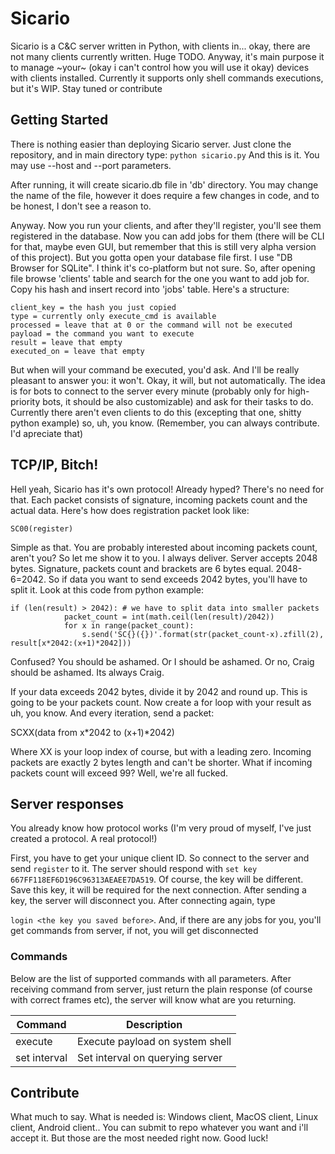 # Sicario

Sicario is a C&C server written in Python, with clients in... okay, there are not many clients currently written. Huge TODO. Anyway,
it's main purpose it to manage ~your~ (okay i can't control how you will use it okay) devices with clients installed. Currently it supports
only shell commands executions, but it's WIP. Stay tuned or contribute

## Getting Started 

There is nothing easier than deploying Sicario server. Just clone the repository, and in main directory type:
`python sicario.py`
And this is it. You may use --host and --port parameters. 

After running, it will create sicario.db file in 'db' directory. You may change the name of the file, however it does require a 
few changes in code, and to be honest, I don't see a reason to. 

Anyway. Now you run your clients, and after they'll register, you'll see them registered in the database. Now you can add jobs for them
(there will be CLI for that, maybe even GUI, but remember that this is still very alpha version of this project). But you gotta open 
your database file first. I use "DB Browser for SQLite". I think it's co-platform but not sure. So, after opening file browse
'clients' table and search for the one you want to add job for. Copy his hash and insert record into 'jobs' table. Here's a structure:

```
client_key = the hash you just copied
type = currently only execute_cmd is available 
processed = leave that at 0 or the command will not be executed
payload = the command you want to execute
result = leave that empty
executed_on = leave that empty
```

But when will your command be executed, you'd ask. And I'll be really pleasant to answer you: it won't. Okay, it will, but not
automatically. The idea is for bots to connect to the server every minute (probably only for high-priority bots, it should be also customizable) and ask for their tasks to do. Currently there aren't even clients to do this (excepting that one, shitty python example) so, 
uh, you know. (Remember, you can always contribute. I'd apreciate that)

## TCP/IP, Bitch!

Hell yeah, Sicario has it's own protocol! Already hyped? There's no need for that. Each packet consists of signature, incoming packets count
and the actual data. Here's how does registration packet look like:

`SC00(register)`

Simple as that. You are probably interested about incoming packets count, aren't you? So let me show it to you. I always deliver. 
Server accepts 2048 bytes. Signature, packets count and brackets are 6 bytes equal. 2048-6=2042. So if data you want to send 
exceeds 2042 bytes, you'll have to split it. Look at this code from python example:

```
if (len(result) > 2042): # we have to split data into smaller packets
			packet_count = int(math.ceil(len(result)/2042))
			for x in range(packet_count):
				s.send('SC{}({})'.format(str(packet_count-x).zfill(2), result[x*2042:(x+1)*2042]))
```

Confused? You should be ashamed. Or I should be ashamed. Or no, Craig should be ashamed. Its always Craig.

If your data exceeds 2042 bytes, divide it by 2042 and round up. This is going to be your packets count. 
Now create a for loop with your result as uh, you know. And every iteration, send a packet: 

SCXX(data from x*2042 to (x+1)*2042) 

Where XX is your loop index of course, but with a leading zero. Incoming packets are exactly 2 bytes length and can't be shorter.
What if incoming packets count will exceed 99? 
Well, we're all fucked.

## Server responses 

You already know how protocol works (I'm very proud of myself, I've just created a protocol. A real protocol!)

First, you have to get your unique client ID. So connect to the server and send `register` to it. 
The server should respond with `set key 667FF118EF6D196C96313AEAEE7DA519`. Of course, the key will be different. 
Save this key, it will be required for the next connection. After sending a key, the server will disconnect you. After connecting again, type

`login <the key you saved before>`. And, if there are any jobs for you, you'll get commands from server, if not, you will get disconnected

### Commands

Below are the list of supported commands with all parameters. After receiving command from server, just return the plain response (of course 
with correct frames etc), the server will know what are you returning. 

| Command | Description |
| ------- | ----------- |
| execute <payload> | Execute payload on system shell |
| set interval <interval> | Set interval on querying server |

## Contribute 

What much to say. What is needed is: Windows client, MacOS client, Linux client, Android client.. You can submit to repo whatever you want 
and i'll accept it. But those are the most needed right now. Good luck!
